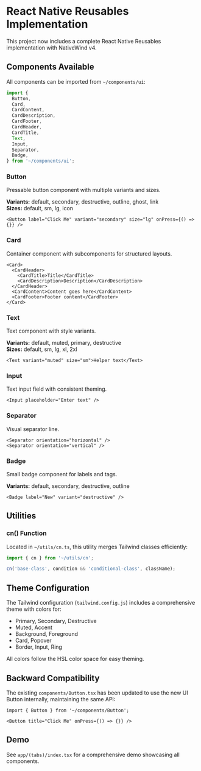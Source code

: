 # React Native Reusables Implementation

This project now includes a complete React Native Reusables implementation with NativeWind v4.

## Components Available

All components can be imported from `~/components/ui`:

```typescript
import {
  Button,
  Card,
  CardContent,
  CardDescription,
  CardFooter,
  CardHeader,
  CardTitle,
  Text,
  Input,
  Separator,
  Badge,
} from '~/components/ui';
```

### Button

Pressable button component with multiple variants and sizes.

**Variants:** default, secondary, destructive, outline, ghost, link  
**Sizes:** default, sm, lg, icon

```tsx
<Button label="Click Me" variant="secondary" size="lg" onPress={() => {}} />
```

### Card

Container component with subcomponents for structured layouts.

```tsx
<Card>
  <CardHeader>
    <CardTitle>Title</CardTitle>
    <CardDescription>Description</CardDescription>
  </CardHeader>
  <CardContent>Content goes here</CardContent>
  <CardFooter>Footer content</CardFooter>
</Card>
```

### Text

Text component with style variants.

**Variants:** default, muted, primary, destructive  
**Sizes:** default, sm, lg, xl, 2xl

```tsx
<Text variant="muted" size="sm">Helper text</Text>
```

### Input

Text input field with consistent theming.

```tsx
<Input placeholder="Enter text" />
```

### Separator

Visual separator line.

```tsx
<Separator orientation="horizontal" />
<Separator orientation="vertical" />
```

### Badge

Small badge component for labels and tags.

**Variants:** default, secondary, destructive, outline

```tsx
<Badge label="New" variant="destructive" />
```

## Utilities

### cn() Function

Located in `~/utils/cn.ts`, this utility merges Tailwind classes efficiently:

```typescript
import { cn } from '~/utils/cn';

cn('base-class', condition && 'conditional-class', className);
```

## Theme Configuration

The Tailwind configuration (`tailwind.config.js`) includes a comprehensive theme with colors for:

- Primary, Secondary, Destructive
- Muted, Accent
- Background, Foreground
- Card, Popover
- Border, Input, Ring

All colors follow the HSL color space for easy theming.

## Backward Compatibility

The existing `components/Button.tsx` has been updated to use the new UI Button internally, maintaining the same API:

```tsx
import { Button } from '~/components/Button';

<Button title="Click Me" onPress={() => {}} />
```

## Demo

See `app/(tabs)/index.tsx` for a comprehensive demo showcasing all components.
